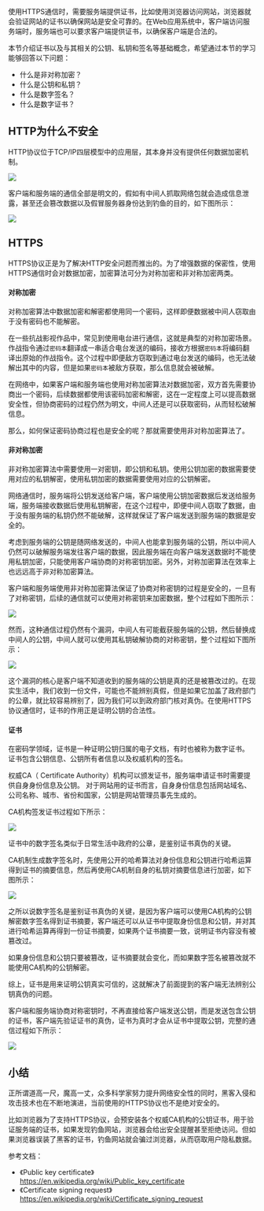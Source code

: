 使用HTTPS通信时，需要服务端提供证书，比如使用浏览器访问网站，浏览器就会验证网站的证书以确保网站是安全可靠的。在Web应用系统中，客户端访问服务端时，服务端也可以要求客户端提供证书，以确保客户端是合法的。

本节介绍证书以及与其相关的公钥、私钥和签名等基础概念，希望通过本节的学习能够回答以下问题：
- 什么是非对称加密？
- 什么是公钥和私钥？
- 什么是数字签名？
- 什么是数字证书？

## HTTP为什么不安全
HTTP协议位于TCP/IP四层模型中的应用层，其本身并没有提供任何数据加密机制。

![](images/cert_http_protocol.png)

客户端和服务端的通信全部是明文的，假如有中间人抓取网络包就会造成信息泄露，甚至还会篡改数据以及假冒服务器身份达到钓鱼的目的，如下图所示：

![](images/cert_http_unsafe.png)

## HTTPS
HTTPS协议正是为了解决HTTP安全问题而推出的。为了增强数据的保密性，使用HTTPS通信时会对数据加密，加密算法可分为对称加密和非对称加密两类。

#### 对称加密
对称加密算法中数据加密和解密都使用同一个密码，这样即便数据被中间人窃取由于没有密码也不能解密。

在一些抗战影视作品中，常见到使用电台进行通信，这就是典型的对称加密场景。作战指令通过`密码本`翻译成一串适合电台发送的编码，接收方根据`密码本`将编码翻译出原始的作战指令。这个过程中即便敌方窃取到通过电台发送的编码，也无法破解出其中的内容，但是如果`密码本`被敌方获取，那么信息就会被破解。

在网络中，如果客户端和服务端也使用对称加密算法对数据加密，双方首先需要协商出一个密码，后续数据都使用该密码加密和解密，这在一定程度上可以提高数据安全性，但协商密码的过程仍然为明文，中间人还是可以获取密码，从而轻松破解信息。

那么，如何保证密码协商过程也是安全的呢？那就需要使用非对称加密算法了。

#### 非对称加密
非对称加密算法中需要使用一对密钥，即公钥和私钥。使用公钥加密的数据需要使用对应的私钥解密，使用私钥加密的数据需要使用对应的公钥解密。

网络通信时，服务端将公钥发送给客户端，客户端使用公钥加密数据后发送给服务端，服务端接收数据后使用私钥解密，在这个过程中，即便中间人窃取了数据，由于没有服务端的私钥仍然不能破解，这样就保证了客户端发送到服务端的数据是安全的。

考虑到服务端的公钥是随网络发送的，中间人也能拿到服务端的公钥，所以中间人仍然可以破解服务端发往客户端的数据，因此服务端在向客户端发送数据时不能使用私钥加密，只能使用客户端协商的对称密钥加密。另外，对称加密算法在效率上也远远高于非对称加密算法。

客户端和服务端使用非对称加密算法保证了协商对称密钥的过程是安全的，一旦有了对称密钥，后续的通信就可以使用对称密钥来加密数据，整个过程如下图所示：

![](images/cert_https_asymmetric_encrypt.png)

然而，这种通信过程仍然有个漏洞，中间人有可能截获服务端的公钥，然后替换成中间人的公钥，中间人就可以使用其私钥破解协商的对称密钥，整个过程如下图所示：

![](images/cert_https_asymmetric_encrypt_risk.png)

这个漏洞的核心是客户端不知道收到的服务端的公钥是真的还是被篡改过的。在现实生活中，我们收到一份文件，可能也不能辨别真假，但是如果它加盖了政府部门的公章，就比较容易辨别了，因为我们可以到政府部门核对真伪。在使用HTTPS协议通信时，证书的作用正是证明公钥的合法性。

#### 证书

在密码学领域，证书是一种证明公钥归属的电子文档，有时也被称为数字证书。
证书包含公钥信息、公钥所有者信息以及权威机构的签名。

权威CA（ Certificate Authority）机构可以颁发证书，服务端申请证书时需要提供自身身份信息及公钥。
对于网站用的证书而言，自身身份信息包括网站域名、公司名称、城市、省份和国家，公钥是网站管理员事先生成的。

CA机构签发证书过程如下所示：

![](images/cert_sign.png)

证书中的数字签名类似于日常生活中政府的公章，是鉴别证书真伪的关键。

CA机制生成数字签名时，先使用公开的哈希算法对身份信息和公钥进行哈希运算得到证书的摘要信息，然后再使用CA机制自身的私钥对摘要信息进行加密，如下图所示：

![](images/cert_digital_signature.png)

之所以说数字签名是鉴别证书真伪的关键，是因为客户端可以使用CA机构的公钥解密数字签名得到证书摘要，客户端还可以从证书中提取身份信息和公钥，并对其进行哈希运算再得到一份证书摘要，如果两个证书摘要一致，说明证书内容没有被篡改过。

如果身份信息和公钥只要被篡改，证书摘要就会变化，而如果数字签名被篡改就不能使用CA机构的公钥解密。

综上，证书是用来证明公钥真实可信的，这就解决了前面提到的客户端无法辨别公钥真伪的问题。

客户端和服务端协商对称密钥时，不再直接给客户端发送公钥，而是发送包含公钥的证书，客户端先验证证书的真伪，证书为真时才会从证书中提取公钥，完整的通信过程如下所示：

![](images/cert_https_whole_encrypt.png)

## 小结
正所谓道高一尺，魔高一丈，众多科学家努力提升网络安全性的同时，黑客入侵和攻击技术也在不断地演进，当前使用的HTTPS协议也不是绝对安全的。

比如浏览器为了支持HTTPS协议，会预安装各个权威CA机构的公钥证书，用于验证服务端的证书，如果发现钓鱼网站，浏览器会给出安全提醒甚至拒绝访问。但如果浏览器误装了黑客的证书，钓鱼网站就会骗过浏览器，从而窃取用户隐私数据。

参考文档：
- 《Public key certificate》https://en.wikipedia.org/wiki/Public_key_certificate
- 《Certificate signing request》https://en.wikipedia.org/wiki/Certificate_signing_request